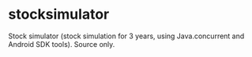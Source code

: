 stocksimulator
==============

Stock simulator (stock simulation for 3 years, using Java.concurrent and Android SDK tools). Source only.